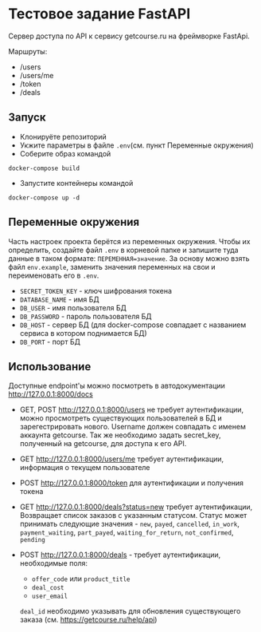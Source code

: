 # Тестовое задание FastAPI

Сервер доступа по API к сервису getcourse.ru на фреймворке FastApi.

Маршруты:
- /users 
- /users/me
- /token
- /deals


## Запуск

- Клонируёте репозиторий
- Укжите параметры в файле `.env`(см. пункт Переменные окружения)
- Соберите образ командой
```
docker-compose build
```
- Запустите контейнеры командой
```
docker-compose up -d
```


## Переменные окружения

Часть настроек проекта берётся из переменных окружения. Чтобы их определить, создайте файл `.env` в корневой папке и запишите туда данные в таком формате: `ПЕРЕМЕННАЯ=значение`.  За основу можно взять файл `env.example`, заменить значения переменных на свои и переименовать его в `.env`.
- `SECRET_TOKEN_KEY` - ключ шифрования токена
- `DATABASE_NAME` - имя БД
- `DB_USER` - имя пользователя БД
- `DB_PASSWORD` - пароль пользователя БД
- `DB_HOST` - сервер БД (для docker-compose совпадает с названием сервиса в котором поднимается БД)
- `DB_PORT` - порт БД

## Использование

Доступные endpoint'ы можно посмотреть в автодокументации http://127.0.0.1:8000/docs

- GET, POST http://127.0.0.1:8000/users не требует аутентификации, 
можно просмотреть существующих пользователей в БД и зарегестрировать нового.
Username должен совпадать с именем аккаунта getcourse.
Так же необходимо задать secret_key, полученный на getcourse, для доступа к его API.
- GET http://127.0.0.1:8000/users/me требует аутентификации, информация о текущем пользователе
- POST http://127.0.0.1:8000/token для аутентификации и получения токена
- GET http://127.0.0.1:8000/deals?status=new требует аутентификации, 
Возвращает список заказов с указанным статусом. 
Статус может принимать следующие значения - `new`, `payed`, `cancelled`, `in_work`, `payment_waiting`, `part_payed`, `waiting_for_return`, `not_confirmed`, `pending`
- POST http://127.0.0.1:8000/deals - требует аутентификации, необходимые поля:
  * `offer_code` или `product_title`
  * `deal_cost`
  * `user_email`
  
  `deal_id` необходимо указывать для обновления существующего заказа
  (см. https://getcourse.ru/help/api)
